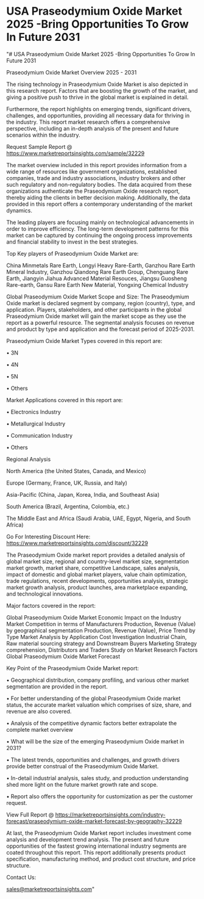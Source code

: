# USA Praseodymium Oxide Market 2025 -Bring Opportunities To Grow In Future 2031
"# USA Praseodymium Oxide Market 2025 -Bring Opportunities To Grow In Future 2031

Praseodymium Oxide Market Overview 2025 - 2031

The rising technology in Praseodymium Oxide Market is also depicted in this research report. Factors that are boosting the growth of the market, and giving a positive push to thrive in the global market is explained in detail.

Furthermore, the report highlights on emerging trends, significant drivers, challenges, and opportunities, providing all necessary data for thriving in the industry. This report market research offers a comprehensive perspective, including an in-depth analysis of the present and future scenarios within the industry.

Request Sample Report @ https://www.marketreportsinsights.com/sample/32229

The market overview included in this report provides information from a wide range of resources like government organizations, established companies, trade and industry associations, industry brokers and other such regulatory and non-regulatory bodies. The data acquired from these organizations authenticate the Praseodymium Oxide research report, thereby aiding the clients in better decision making. Additionally, the data provided in this report offers a contemporary understanding of the market dynamics.

The leading players are focusing mainly on technological advancements in order to improve efficiency. The long-term development patterns for this market can be captured by continuing the ongoing process improvements and financial stability to invest in the best strategies.

Top Key players of Praseodymium Oxide Market are:

China Minmetals Rare Earth, Longyi Heavy Rare-Earth, Ganzhou Rare Earth Mineral Industry, Ganzhou Qiandong Rare Earth Group, Chenguang Rare Earth, Jiangyin Jiahua Advanced Material Resouces, Jiangsu Guosheng Rare-earth, Gansu Rare Earth New Material, Yongxing Chemical Industry

Global Praseodymium Oxide Market Scope and Size:
The Praseodymium Oxide market is declared segment by company, region (country), type, and application. Players, stakeholders, and other participants in the global Praseodymium Oxide market will gain the market scope as they use the report as a powerful resource. The segmental analysis focuses on revenue and product by type and application and the forecast period of 2025-2031.

Praseodymium Oxide Market Types covered in this report are:

• 3N

• 4N

• 5N

• Others

Market Applications covered in this report are:

• Electronics Industry

• Metallurgical Industry

• Communication Industry

• Others

Regional Analysis

North America (the United States, Canada, and Mexico)

Europe (Germany, France, UK, Russia, and Italy)

Asia-Pacific (China, Japan, Korea, India, and Southeast Asia)

South America (Brazil, Argentina, Colombia, etc.)

The Middle East and Africa (Saudi Arabia, UAE, Egypt, Nigeria, and South Africa)

Go For Interesting Discount Here: https://www.marketreportsinsights.com/discount/32229

The Praseodymium Oxide market report provides a detailed analysis of global market size, regional and country-level market size, segmentation market growth, market share, competitive Landscape, sales analysis, impact of domestic and global market players, value chain optimization, trade regulations, recent developments, opportunities analysis, strategic market growth analysis, product launches, area marketplace expanding, and technological innovations.

Major factors covered in the report:

Global Praseodymium Oxide Market
Economic Impact on the Industry
Market Competition in terms of Manufacturers
Production, Revenue (Value) by geographical segmentation
Production, Revenue (Value), Price Trend by Type
Market Analysis by Application
Cost Investigation
Industrial Chain, Raw material sourcing strategy and Downstream Buyers
Marketing Strategy comprehension, Distributors and Traders
Study on Market Research Factors
Global Praseodymium Oxide Market Forecast

Key Point of the Praseodymium Oxide Market report:

• Geographical distribution, company profiling, and various other market segmentation are provided in the report.

• For better understanding of the global Praseodymium Oxide market status, the accurate market valuation which comprises of size, share, and revenue are also covered.

• Analysis of the competitive dynamic factors better extrapolate the complete market overview

• What will be the size of the emerging Praseodymium Oxide market in 2031?

• The latest trends, opportunities and challenges, and growth drivers provide better construal of the Praseodymium Oxide Market.

• In-detail industrial analysis, sales study, and production understanding shed more light on the future market growth rate and scope.

• Report also offers the opportunity for customization as per the customer request.

View Full Report @ https://marketreportsinsights.com/industry-forecast/praseodymium-oxide-market-forecast-by-geography-32229


At last, the Praseodymium Oxide Market report includes investment come analysis and development trend analysis. The present and future opportunities of the fastest growing international industry segments are coated throughout this report. This report additionally presents product specification, manufacturing method, and product cost structure, and price structure.

Contact Us:

sales@marketreportsinsights.com"
